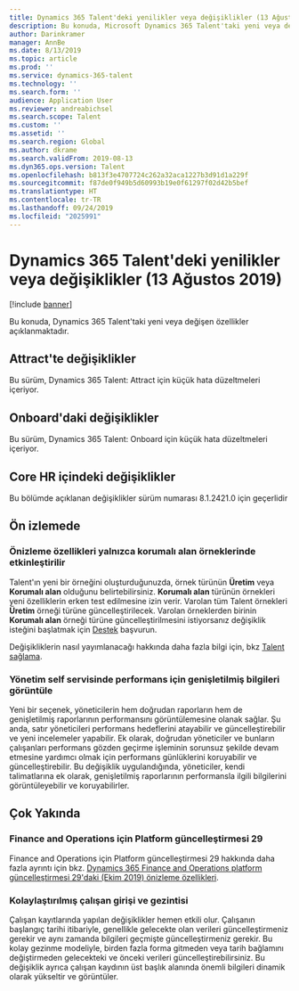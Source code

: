 ```yaml
---
title: Dynamics 365 Talent'deki yenilikler veya değişiklikler (13 Ağustos 2019)
description: Bu konuda, Microsoft Dynamics 365 Talent'taki yeni veya değişen özellikler açıklanmaktadır.
author: Darinkramer
manager: AnnBe
ms.date: 8/13/2019
ms.topic: article
ms.prod: ''
ms.service: dynamics-365-talent
ms.technology: ''
ms.search.form: ''
audience: Application User
ms.reviewer: andreabichsel
ms.search.scope: Talent
ms.custom: ''
ms.assetid: ''
ms.search.region: Global
ms.author: dkrame
ms.search.validFrom: 2019-08-13
ms.dyn365.ops.version: Talent
ms.openlocfilehash: b813f3e4707724c262a32aca1227b3d91d1a229f
ms.sourcegitcommit: f87de0f949b5d60993b19e0f61297f02d42b5bef
ms.translationtype: HT
ms.contentlocale: tr-TR
ms.lasthandoff: 09/24/2019
ms.locfileid: "2025991"
---
```

# <a name="whats-new-or-changed-in-dynamics-365-talent-august-13-2019"></a>Dynamics 365 Talent'deki yenilikler veya değişiklikler (13 Ağustos 2019)

[!include [banner](includes/banner.md)]

Bu konuda, Dynamics 365 Talent'taki yeni veya değişen özellikler açıklanmaktadır.

## <a name="changes-in-attract"></a>Attract'te değişiklikler
Bu sürüm, Dynamics 365 Talent: Attract için küçük hata düzeltmeleri içeriyor.

## <a name="changes-in-onboard"></a>Onboard'daki değişiklikler
Bu sürüm, Dynamics 365 Talent: Onboard için küçük hata düzeltmeleri içeriyor.

## <a name="changes-in-core-hr"></a>Core HR içindeki değişiklikler
Bu bölümde açıklanan değişiklikler sürüm numarası 8.1.2421.0 için geçerlidir

## <a name="in-preview"></a>Ön izlemede

### <a name="preview-features-are-enabled-only-in-sandbox-instances"></a>Önizleme özellikleri yalnızca korumalı alan örneklerinde etkinleştirilir

Talent'ın yeni bir örneğini oluşturduğunuzda, örnek türünün **Üretim** veya **Korumalı alan** olduğunu belirtebilirsiniz. **Korumalı alan** türünün örnekleri yeni özelliklerin erken test edilmesine izin verir. Varolan tüm Talent örnekleri **Üretim** örneği türüne güncelleştirilecek. Varolan örneklerden birinin **Korumalı alan** örneği türüne güncelleştirilmesini istiyorsanız değişiklik isteğini başlatmak için  [Destek](https://docs.microsoft.com/dynamics365/unified-operations/talent/talent-support) başvurun.

Değişikliklerin nasıl yayımlanacağı hakkında daha fazla bilgi için, bkz [Talent sağlama](https://docs.microsoft.com/dynamics365/unified-operations/talent/provisioning-talent).

### <a name="view-extended-information-for-performance-in-manager-self-service"></a>Yönetim self servisinde performans için genişletilmiş bilgileri görüntüle

Yeni bir seçenek, yöneticilerin hem doğrudan raporların hem de genişletilmiş raporlarının performansını görüntülemesine olanak sağlar. Şu anda, satır yöneticileri performans hedeflerini atayabilir ve güncelleştirebilir ve yeni incelemeler yapabilir. Ek olarak, doğrudan yöneticiler ve bunların çalışanları performans gözden geçirme işleminin sorunsuz şekilde devam etmesine yardımcı olmak için performans günlüklerini koruyabilir ve güncelleştirebilir. Bu değişiklik uygulandığında, yöneticiler, kendi talimatlarına ek olarak, genişletilmiş raporlarının performansla ilgili bilgilerini görüntüleyebilir ve koruyabilirler.

## <a name="coming-soon"></a>Çok Yakında

### <a name="platform-update-29-for-finance-and-operations"></a>Finance and Operations için Platform güncelleştirmesi 29

Finance and Operations için Platform güncelleştirmesi 29 hakkında daha fazla ayrıntı için bkz. [Dynamics 365 Finance and Operations platform güncelleştirmesi 29'daki (Ekim 2019) önizleme özellikleri](https://docs.microsoft.com/en-us/dynamics365/unified-operations/fin-and-ops/get-started/whats-new-platform-update-29).

### <a name="streamlined-employee-entry-and-navigation"></a>Kolaylaştırılmış çalışan girişi ve gezintisi

Çalışan kayıtlarında yapılan değişiklikler hemen etkili olur. Çalışanın başlangıç tarihi itibariyle, genellikle gelecekte olan verileri güncelleştirmeniz gerekir ve aynı zamanda bilgileri geçmişte güncelleştirmeniz gerekir. Bu kolay gezinme modeliyle, birden fazla forma gitmeden veya tarih bağlamını değiştirmeden gelecekteki ve önceki verileri güncelleştirebilirsiniz. Bu değişiklik ayrıca çalışan kaydının üst başlık alanında önemli bilgileri dinamik olarak yükseltir ve görüntüler.


